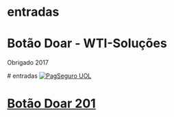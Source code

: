 # entradas
<h1>Botão Doar - WTI-Soluções</h1 
<p> Obrigado 2017 </p>
# entradas
<a href="https://pag.ae/bdmHtqs
"><img src="https://stc.pagseguro.uol.com.br/pagseguro/i/logos/logo_pagseguro244x50.png" alt="PagSeguro UOL">
<h1>Botão Doar 201</h1>

